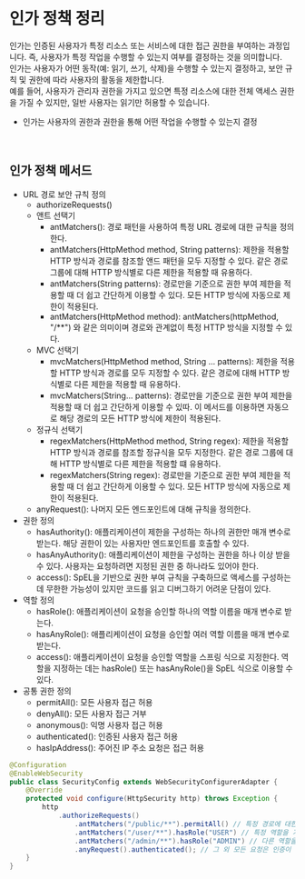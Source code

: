 # 인가 정책 정리

인가는 인증된 사용자가 특정 리소스 또는 서비스에 대한 접근 권한을 부여하는 과정입니다. 즉, 사용자가 특정 작업을 수행할 수 있는지 여부를 결정하는 것을 의미합니다.  
인가는 사용자가 어떤 동작(예: 읽기, 쓰기, 삭제)을 수행할 수 있는지 결정하고, 보안 규칙 및 권한에 따라 사용자의 활동을 제한합니다.  
예를 들어, 사용자가 관리자 권한을 가지고 있으면 특정 리소스에 대한 전체 액세스 권한을 가질 수 있지만, 일반 사용자는 읽기만 허용할 수 있습니다.  
 - 인가는 사용자의 권한과 권한을 통해 어떤 작업을 수행할 수 있는지 결정

<br/>

## 인가 정책 메서드

 - URL 경로 보안 규칙 정의
    - authorizeRequests()
    - 앤트 선택기
      - antMatchers(): 경로 패턴을 사용하여 특정 URL 경로에 대한 규칙을 정의한다.
       - antMatchers(HttpMethod method, String patterns): 제한을 적용할 HTTP 방식과 경로를 참조할 앤드 패턴을 모두 지정할 수 있다. 같은 경로 그룹에 대해 HTTP 방식별로 다른 제한을 적용할 때 유용하다.
      - antMatchers(String patterns): 경로만을 기준으로 권한 부여 제한을 적용할 때 더 쉽고 간단하게 이용할 수 있다. 모든 HTTP 방식에 자동으로 제한이 적용된다.
      - antMatchers(HttpMethod method): antMatchers(httpMethod, "/**") 와 같은 의미이며 경로와 관계없이 특정 HTTP 방식을 지정할 수 있다.
    - MVC 선택기
      - mvcMatchers(HttpMethod method, String ... patterns): 제한을 적용할 HTTP 방식과 경로를 모두 지정할 수 있다. 같은 경로에 대해 HTTP 방식별로 다른 제한을 적용할 때 유용하다.
      - mvcMatchers(String... patterns): 경로만을 기준으로 권한 부여 제한을 적용할 때 더 쉽고 간단하게 이용할 수 있따. 이 메서드를 이용하면 자동으로 해당 경로의 모든 HTTP 방식에 제한이 적용된다.
    - 정규식 선택기
      - regexMatchers(HttpMethod method, String regex): 제한을 적용할 HTTP 방식과 경로를 참조할 정규식을 모두 지정한다. 같은 경로 그룹에 대해 HTTP 방식별로 다른 제한을 적용할 떄 유용하다.
      - regexMatchers(String regex): 경로만을 기준으로 권한 부여 제한을 적용할 때 더 쉽고 간단하게 이용할 수 있다. 모든 HTTP 방식에 자동으로 제한이 적용된다.
   - anyRequest(): 나머지 모든 엔드포인트에 대해 규칙을 정의한다.
 - 권한 정의
    - hasAuthority(): 애플리케이션이 제한을 구성하는 하나의 권한만 매개 변수로 받는다. 해당 권한이 있는 사용자만 엔드포인트를 호출할 수 있다.
    - hasAnyAuthority(): 애플리케이션이 제한을 구성하는 권한을 하나 이상 받을 수 있다. 사용자는 요청하려면 지정된 권한 중 하나라도 있어야 한다.
    - access(): SpEL을 기반으로 권한 부여 규칙을 구축하므로 액세스를 구성하는 데 무한한 가능성이 있지만 코드를 읽고 디버그하기 어려운 단점이 있다.
 - 역할 정의
    - hasRole(): 애플리케이션이 요청을 승인할 하나의 역할 이름을 매개 변수로 받는다.
    - hasAnyRole(): 애플리케이션이 요청을 승인할 여러 역할 이름을 매개 변수로 받는다.
    - access(): 애플리케이션이 요청을 승인할 역할을 스프링 식으로 지정한다. 역할을 지정하는 데는 hasRole() 또는 hasAnyRole()을 SpEL 식으로 이용할 수 있다.
 - 공통 권한 정의
    - permitAll(): 모든 사용자 접근 허용
    - denyAll(): 모든 사용자 접근 거부
    - anonymous(): 익명 사용자 접근 허용
    - authenticated(): 인증된 사용자 접근 허용
    - hasIpAddress(): 주어진 IP 주소 요청은 접근 허용
```Java
@Configuration
@EnableWebSecurity
public class SecurityConfig extends WebSecurityConfigurerAdapter {
    @Override
    protected void configure(HttpSecurity http) throws Exception {
        http
            .authorizeRequests()
                .antMatchers("/public/**").permitAll() // 특정 경로에 대한 모든 사용자 허용
                .antMatchers("/user/**").hasRole("USER") // 특정 역할을 가진 사용자만 허용
                .antMatchers("/admin/**").hasRole("ADMIN") // 다른 역할을 가진 사용자만 허용
                .anyRequest().authenticated(); // 그 외 모든 요청은 인증이 필요함
    }
}
```
